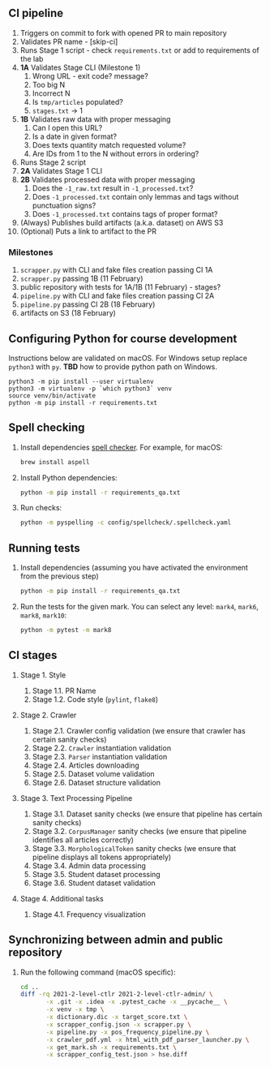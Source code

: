 ## CI pipeline

1. Triggers on commit to fork with opened PR to main repository
1. Validates PR name - [skip-ci]
1. Runs Stage 1 script - check `requirements.txt` or add to requirements of the lab
1. **1A** Validates Stage CLI (Milestone 1)
    1. Wrong URL - exit code? message?
    1. Too big N
    1. Incorrect N
    1. Is `tmp/articles` populated?
    1. `stages.txt` -> 1
1. **1B** Validates raw data with proper messaging
    1. Can I open this URL?
    1. Is a date in given format?
    1. Does texts quantity match requested volume?
    1. Are IDs from 1 to the N without errors in ordering?
1. Runs Stage 2 script
1. **2A** Validates Stage 1 CLI
1. **2B** Validates processed data with proper messaging
    1. Does the `-1_raw.txt` result in `-1_processed.txt`?
    1. Does `-1_processed.txt` contain only lemmas and tags without punctuation signs?
    1. Does `-1_processed.txt` contains tags of proper format?
1. (Always) Publishes build artifacts (a.k.a. dataset) on AWS S3
1. (Optional) Puts a link to artifact to the PR

### Milestones

1. `scrapper.py` with CLI and fake files creation passing CI 1A
1. `scrapper.py` passing 1B (11 February)
1. public repository with tests for 1A/1B (11 February) - stages?
1. `pipeline.py` with CLI and fake files creation passing CI 2A
1. `pipeline.py` passing CI 2B (18 February)
1. artifacts on S3 (18 February)

## Configuring Python for course development

Instructions below are validated on macOS. For Windows setup replace `python3` with `py`.
**TBD** how to provide python path on Windows.

```
python3 -m pip install --user virtualenv
python3 -m virtualenv -p `which python3` venv
source venv/bin/activate
python -m pip install -r requirements.txt
```

## Spell checking

1. Install dependencies 
   [spell checker](https://facelessuser.github.io/pyspelling/#usage-in-linux). 
   For example, for macOS:

   ```bash
   brew install aspell
   ```

1. Install Python dependencies:

   ```bash
   python -m pip install -r requirements_qa.txt
   ```

1. Run checks:

   ```bash
   python -m pyspelling -c config/spellcheck/.spellcheck.yaml
   ```

## Running tests

1. Install dependencies (assuming you have activated the environment from the previous step)
   ```bash
   python -m pip install -r requirements_qa.txt
   ```
   
1. Run the tests for the given mark. You can select any level: `mark4`, `mark6`, `mark8`, `mark10`:
   
   ```bash
   python -m pytest -m mark8
   ```

## CI stages

1. Stage 1. Style
   1. Stage 1.1. PR Name
   1. Stage 1.2. Code style (`pylint`, `flake8`)
   
1. Stage 2. Crawler
   1. Stage 2.1. Crawler config validation (we ensure that crawler has certain sanity checks)
   1. Stage 2.2. `Crawler` instantiation validation
   1. Stage 2.3. `Parser` instantiation validation
   1. Stage 2.4. Articles downloading
   1. Stage 2.5. Dataset volume validation
   1. Stage 2.6. Dataset structure validation
   
1. Stage 3. Text Processing Pipeline
   1. Stage 3.1. Dataset sanity checks (we ensure that pipeline has certain sanity checks)
   1. Stage 3.2. `CorpusManager` sanity checks (we ensure that pipeline identifies all articles correctly)
   1. Stage 3.3. `MorphologicalToken` sanity checks (we ensure that pipeline displays all tokens appropriately)
   1. Stage 3.4. Admin data processing
   1. Stage 3.5. Student dataset processing
   1. Stage 3.6. Student dataset validation
   
1. Stage 4. Additional tasks
   1. Stage 4.1. Frequency visualization
   

## Synchronizing between admin and public repository

1. Run the following command (macOS specific):
 
   ```bash
   cd ..
   diff -rq 2021-2-level-ctlr 2021-2-level-ctlr-admin/ \
          -x .git -x .idea -x .pytest_cache -x __pycache__ \
          -x venv -x tmp \
          -x dictionary.dic -x target_score.txt \
          -x scrapper_config.json -x scrapper.py \
          -x pipeline.py -x pos_frequency_pipeline.py \
          -x crawler_pdf.yml -x html_with_pdf_parser_launcher.py \
          -x get_mark.sh -x requirements.txt \
          -x scrapper_config_test.json > hse.diff
   ```
   

